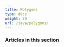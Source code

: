 ```yaml
---
title: Polygons
type: docs
weight: 70
url: /java/polygons/
---
```


### **Articles in this section**

